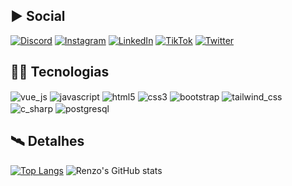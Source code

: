 ## ▶️ Social

[![Discord](https://img.shields.io/badge/Discord-7289DA?style=for-the-badge&logo=discord&logoColor=white)](https://discord.gg/EgU2BD9A)
[![Instagram](https://img.shields.io/badge/Instagram-E4405F?style=for-the-badge&logo=instagram&logoColor=white)]([https://github.com/renzoalves](https://www.instagram.com/renzo.na/))
[![LinkedIn](https://img.shields.io/badge/LinkedIn-0077B5?style=for-the-badge&logo=linkedin&logoColor=white)](https://br.linkedin.com/in/renzoalves)
[![TikTok](https://img.shields.io/badge/TikTok-000000?style=for-the-badge&logo=tiktok&logoColor=white)](https://www.tiktok.com/@renzoalves)
[![Twitter](https://img.shields.io/badge/Twitter-1DA1F2?style=for-the-badge&logo=twitter&logoColor=white)](https://github.com/renzoalves)
 
## 🧑‍💻 Tecnologias
<div style="display: inline_block">
  <img align="center" alt="vue_js" src="https://img.shields.io/badge/Vue.js-35495E?style=for-the-badge&logo=vue.js&logoColor=4FC08D"/>
  <img align="center" alt="javascript" src="https://img.shields.io/badge/JavaScript-F7DF1E?style=for-the-badge&logo=javascript&logoColor=black"/>
  <img align="center" alt="html5" src="https://img.shields.io/badge/HTML5-E34F26?style=for-the-badge&logo=html5&logoColor=white"/>
  <img align="center" alt="css3" src="https://img.shields.io/badge/CSS3-1572B6?style=for-the-badge&logo=css3&logoColor=white"/>
  <img align="center" alt="bootstrap" src="https://img.shields.io/badge/Bootstrap-563D7C?style=for-the-badge&logo=bootstrap&logoColor=white"/>
  <img align="center" alt="tailwind_css" src="https://img.shields.io/badge/Tailwind_CSS-38B2AC?style=for-the-badge&logo=tailwind-css&logoColor=white"/>
  <img align="center" alt="c_sharp" src="https://img.shields.io/badge/C%23-239120?style=for-the-badge&logo=c-sharp&logoColor=white"/>
  <img align="center" alt="postgresql" src="https://img.shields.io/badge/PostgreSQL-316192?style=for-the-badge&logo=postgresql&logoColor=white"/>
</div>

## 🛰️ Detalhes 
<div style="display: inline_block; vertical-align: top;">
  
 [![Top Langs](https://github-readme-stats.vercel.app/api/top-langs/?username=renzoalves&theme=radical)](https://github.com/renzoalves/github-readme-stats) ![Renzo's GitHub stats](https://github-readme-stats.vercel.app/api?username=renzoalves&show_icons=true&theme=radical)    
 
</div>


<!--

Referências para personalização da minha pámgina inicial:

Repositório do meu perfil: https://github.com/devfraga/devfraga
Site de Badges: https://dev.to/envoy_/150-badges-for-github-pnk
Repositório do Github Stats: https://github.com/anuraghazra/github-readme-stats
Emojis: https://emojipedia.org/

**renzoalves/renzoalves** is a ✨ _special_ ✨ repository because its `README.md` (this file) appears on your GitHub profile.

Here are some ideas to get you started:

- 🔭 I’m currently working on ...
- 🌱 I’m currently learning ...
- 👯 I’m looking to collaborate on ...
- 🤔 I’m looking for help with ...
- 💬 Ask me about ...
- 📫 How to reach me: ...
- 😄 Pronouns: ...
- ⚡ Fun fact: ...
-->

